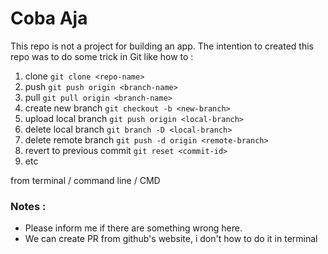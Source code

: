 # Coba Aja

This repo is not a project for building an app. The intention to created this repo was to do some trick in Git like how to : 

1. clone `git clone <repo-name>`
2. push `git push origin <branch-name>`
3. pull `git pull origin <branch-name>`
4. create new branch `git checkout -b <new-branch>`
5. upload local branch `git push origin <local-branch>`
6. delete local branch `git branch -D <local-branch>`
7. delete remote branch `git push -d origin <remote-branch>`
8. revert to previous commit `git reset <commit-id>`
9. etc 

from terminal / command line / CMD


### Notes :
- Please inform me if there are something wrong here. 
- We can create PR from github's website, i don't how to do it in terminal
